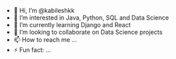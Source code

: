 - 👋 Hi, I’m @kabileshkk
- 👀 I’m interested in Java, Python, SQL and Data Science
- 🌱 I’m currently learning Django and React
- 💞️ I’m looking to collaborate on Data Science projects
- 📫 How to reach me ...
- ⚡ Fun fact: ...

<!---
kabileshkk/kabileshkk is a ✨ special ✨ repository because its `README.md` (this file) appears on your GitHub profile.
You can click the Preview link to take a look at your changes.
--->
